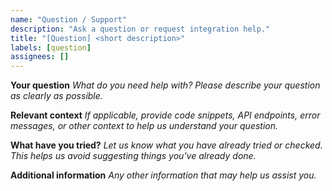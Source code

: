 ```yaml
---
name: "Question / Support"
description: "Ask a question or request integration help."
title: "[Question] <short description>"
labels: [question]
assignees: []
---
```


**Your question**
_What do you need help with? Please describe your question as clearly as possible._

**Relevant context**
_If applicable, provide code snippets, API endpoints, error messages, or other context to help us understand your question._

**What have you tried?**
_Let us know what you have already tried or checked. This helps us avoid suggesting things you've already done._

**Additional information**
_Any other information that may help us assist you._ 